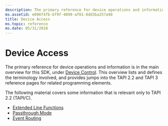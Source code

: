 ```yaml
---
description: The primary reference for device operations and information is in the main overview for this SDK, under Device Control.
ms.assetid: e096f4fb-bf9f-4099-af01-0dd3ba257a98
title: Device Access
ms.topic: reference
ms.date: 05/31/2018
---
```


# Device Access

The primary reference for device operations and information is in the main overview for this SDK, under [Device Control](./device-control.md). This overview lists and defines the terminology involved, and provides jumps into the TAPI 2.2 and TAPI 3 reference pages for related programming elements.

The following material covers some information that is relevant only to TAPI 2.2 (TAPI/C).

-   [Extended Line Functions](extended-line-functions.md)
-   [Passthrough Mode](passthrough-mode.md)
-   [Event Routing](event-routing.md)

 

 
